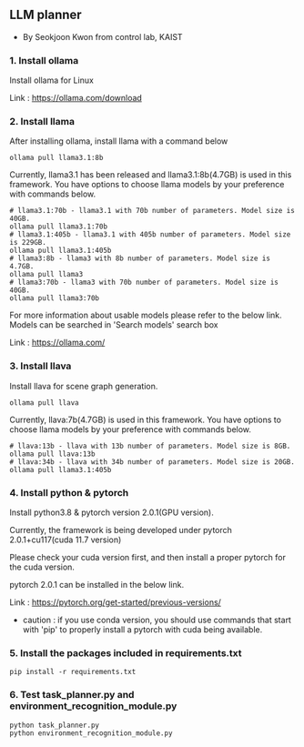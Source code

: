 ## LLM planner 
- By Seokjoon Kwon from control lab, KAIST

### 1. Install ollama

Install ollama for Linux

Link : https://ollama.com/download

### 2. Install llama

After installing ollama, install llama with a command below

``` shell script
ollama pull llama3.1:8b
```

Currently, llama3.1 has been released and llama3.1:8b(4.7GB) is used in this framework.
You have options to choose llama models by your preference with commands below.

``` shell script
# llama3.1:70b - llama3.1 with 70b number of parameters. Model size is 40GB.
ollama pull llama3.1:70b
# llama3.1:405b - llama3.1 with 405b number of parameters. Model size is 229GB.
ollama pull llama3.1:405b
# llama3:8b - llama3 with 8b number of parameters. Model size is 4.7GB.
ollama pull llama3
# llama3:70b - llama3 with 70b number of parameters. Model size is 40GB. 
ollama pull llama3:70b
```

For more information about usable models please refer to the below link. Models can be searched in 'Search models' search box 

Link : https://ollama.com/

### 3. Install llava

Install llava for scene graph generation.

``` shell script
ollama pull llava
```

Currently, llava:7b(4.7GB) is used in this framework.
You have options to choose llama models by your preference with commands below.

``` shell script
# llava:13b - llava with 13b number of parameters. Model size is 8GB.
ollama pull llava:13b
# llava:34b - llava with 34b number of parameters. Model size is 20GB.
ollama pull llama3.1:405b
```

### 4. Install python & pytorch

Install python3.8 & pytorch version 2.0.1(GPU version).

Currently, the framework is being developed under pytorch 2.0.1+cu117(cuda 11.7 version)

Please check your cuda version first, and then install a proper pytorch for the cuda version.

pytorch 2.0.1 can be installed in the below link.

Link : https://pytorch.org/get-started/previous-versions/

* caution : if you use conda version, you should use commands that start with 'pip' to properly install a pytorch with cuda being available.

### 5. Install the packages included in requirements.txt

``` shell script
pip install -r requirements.txt 
```

### 6. Test task_planner.py and environment_recognition_module.py

``` shell script
python task_planner.py
python environment_recognition_module.py
```



